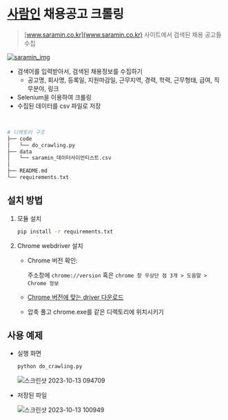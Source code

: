 # [사람인](https://www.saramin.co.kr/) 채용공고 크롤링
> [www.saramin.co.kr](www.saramin.co.kr) 사이트에서 검색된 채용 공고들 수집

[![saramin_img](https://github.com/sessac-gcpAI-1st/saramin-repo-1/assets/97524127/60cd28c0-5789-4f5c-8597-bfe74f1099ec)](https://www.saramin.co.kr/)


- 검색어를 입력받아서, 검색된 채용정보를 수집하기
  - 공고명, 회사명, 등록일, 지원마감일, 근무지역, 경력, 학력, 근무형태, 급여, 직무분야, 링크
- Selenium을 이용하여 크롤링
- 수집된 데이터를 csv 파일로 저장

<br>

```bash
# 디렉토리 구조
├── code
│   └── do_crawling.py
├── data
│   └── saramin_데이터사이언티스트.csv
│
├── README.md
└── requirements.txt
``` 

## 설치 방법

1. 모듈 설치

    ```sh
    pip install -r requirements.txt
    ```

2. Chrome webdriver 설치

   - Chrome 버전 확인: 

        주소창에 `chrome://version` 혹은 `chrome 창 우상단 점 3개 > 도움말 > Chrome 정보`

    - [Chrome 버전에 맞는 driver 다운로드](https://chromedriver.chromium.org/downloads)
    
    - 압축 풀고 chrome.exe를 같은 디렉토리에 위치시키기

## 사용 예제

-  실행 화면
    ```sh
    python do_crawling.py
    ```

    ![스크린샷 2023-10-13 094709](https://github.com/sessac-gcpAI-1st/saramin-repo-2/assets/97524127/0d3eff54-26de-46fa-8596-fe47b903f41a)

- 저장된 파일
  
    ![스크린샷 2023-10-13 100949](https://github.com/sessac-gcpAI-1st/saramin-repo-1/assets/97524127/5cfb97f3-4f15-4b95-84e3-94e4626d7c2d)
